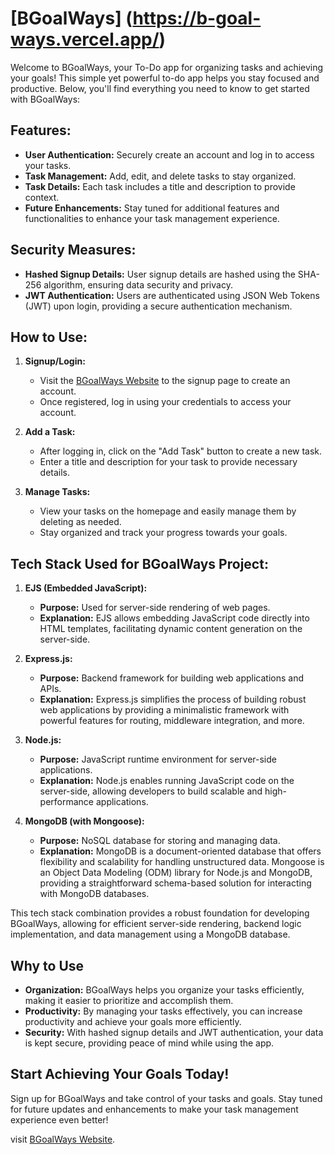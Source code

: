 ﻿# [BGoalWays] (https://b-goal-ways.vercel.app/)

Welcome to BGoalWays, your To-Do app for organizing tasks and achieving your goals! This simple yet powerful to-do app helps you stay focused and productive. Below, you'll find everything you need to know to get started with BGoalWays:

## Features:
- **User Authentication:** Securely create an account and log in to access your tasks.
- **Task Management:** Add, edit, and delete tasks to stay organized.
- **Task Details:** Each task includes a title and description to provide context.
- **Future Enhancements:** Stay tuned for additional features and functionalities to enhance your task management experience.

## Security Measures:
- **Hashed Signup Details:** User signup details are hashed using the SHA-256 algorithm, ensuring data security and privacy.
- **JWT Authentication:** Users are authenticated using JSON Web Tokens (JWT) upon login, providing a secure authentication mechanism.

## How to Use:
1. **Signup/Login:**
    - Visit the [BGoalWays Website](https://b-goal-ways.vercel.app/) to the signup page to create an account.
    - Once registered, log in using your credentials to access your account.

2. **Add a Task:**
    - After logging in, click on the "Add Task" button to create a new task.
    - Enter a title and description for your task to provide necessary details.

3. **Manage Tasks:**
    - View your tasks on the homepage and easily manage them by deleting as needed.
    - Stay organized and track your progress towards your goals.



## Tech Stack Used for BGoalWays Project:

1. **EJS (Embedded JavaScript):**
   - **Purpose:** Used for server-side rendering of web pages.
   - **Explanation:** EJS allows embedding JavaScript code directly into HTML templates, facilitating dynamic content generation on the server-side.

2. **Express.js:**
   - **Purpose:** Backend framework for building web applications and APIs.
   - **Explanation:** Express.js simplifies the process of building robust web applications by providing a minimalistic framework with powerful features for routing, middleware integration, and more.

3. **Node.js:**
   - **Purpose:** JavaScript runtime environment for server-side applications.
   - **Explanation:** Node.js enables running JavaScript code on the server-side, allowing developers to build scalable and high-performance applications.

4. **MongoDB (with Mongoose):**
   - **Purpose:** NoSQL database for storing and managing data.
   - **Explanation:** MongoDB is a document-oriented database that offers flexibility and scalability for handling unstructured data. Mongoose is an Object Data Modeling (ODM) library for Node.js and MongoDB, providing a straightforward schema-based solution for interacting with MongoDB databases.

This tech stack combination provides a robust foundation for developing BGoalWays, allowing for efficient server-side rendering, backend logic implementation, and data management using a MongoDB database.
## Why to Use
- **Organization:** BGoalWays helps you organize your tasks efficiently, making it easier to prioritize and accomplish them.
- **Productivity:** By managing your tasks effectively, you can increase productivity and achieve your goals more efficiently.
- **Security:** With hashed signup details and JWT authentication, your data is kept secure, providing peace of mind while using the app.

## Start Achieving Your Goals Today!
Sign up for BGoalWays and take control of your tasks and goals. Stay tuned for future updates and enhancements to make your task management experience even better!

visit [BGoalWays Website](https://b-goal-ways.vercel.app/).
